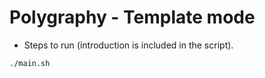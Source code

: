 # Polygraphy - Template mode

+ Steps to run (introduction is included in the script).

```bash
./main.sh
```
